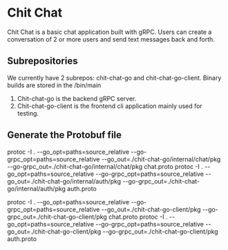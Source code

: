 # Chit Chat
Chit Chat is a basic chat application built with gRPC. Users can create a conversation of 2 or more users and send text messages back and forth.

## Subrepositories
We currently have 2 subrepos: chit-chat-go and chit-chat-go-client. Binary builds are stored in the <subrepos>/bin/main
1. Chit-chat-go is the backend gRPC server. 
2. Chit-chat-go-client is the frontend cli application mainly used for testing. 

## Generate the Protobuf file
protoc -I . --go_opt=paths=source_relative --go-grpc_opt=paths=source_relative  --go_out=./chit-chat-go/internal/chat/pkg --go-grpc_out=./chit-chat-go/internal/chat/pkg chat.proto
protoc -I . --go_opt=paths=source_relative --go-grpc_opt=paths=source_relative  --go_out=./chit-chat-go/internal/auth/pkg --go-grpc_out=./chit-chat-go/internal/auth/pkg auth.proto

protoc -I . --go_opt=paths=source_relative --go-grpc_opt=paths=source_relative  --go_out=./chit-chat-go-client/pkg --go-grpc_out=./chit-chat-go-client/pkg chat.proto
protoc -I . --go_opt=paths=source_relative --go-grpc_opt=paths=source_relative  --go_out=./chit-chat-go-client/pkg --go-grpc_out=./chit-chat-go-client/pkg auth.proto

